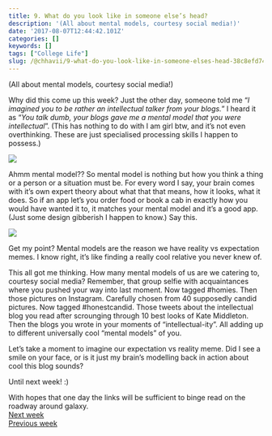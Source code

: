 ```yaml
---
title: 9. What do you look like in someone else’s head?
description: '(All about mental models, courtesy social media!)'
date: '2017-08-07T12:44:42.101Z'
categories: []
keywords: []
tags: ["College Life"]
slug: /@chhavii/9-what-do-you-look-like-in-someone-elses-head-38c8efd74631
---
```


(All about mental models, courtesy social media!)

Why did this come up this week? Just the other day, someone told me “_I imagined you to be rather an intellectual talker from your blogs._” I heard it as “_You talk dumb, your blogs gave me a mental model that you were intellectual_”. (This has nothing to do with I am girl btw, and it’s not even overthinking. These are just specialised processing skills I happen to possess.)

![](https://cdn-images-1.medium.com/max/800/1*IZVOP0j5wZlddPNO1IsKPA.png)

Ahmm mental model?? So mental model is nothing but how you think a thing or a person or a situation must be. For every word I say, your brain comes with it’s own expert theory about what that that means, how it looks, what it does. So if an app let’s you order food or book a cab in exactly how you would have wanted it to, it matches your mental model and it’s a good app. (Just some design gibberish I happen to know.) Say this.

![](https://cdn-images-1.medium.com/max/800/1*Es0Fau34u95FW-RjXDZ65w.png)

Get my point? Mental models are the reason we have reality vs expectation memes. I know right, it’s like finding a really cool relative you never knew of.

This all got me thinking. How many mental models of us are we catering to, courtesy social media? Remember, that group selfie with acquaintances where you pushed your way into last moment. Now tagged #homies. Then those pictures on Instagram. Carefully chosen from 40 supposedly candid pictures. Now tagged #honestcandid. Those tweets about the intellectual blog you read after scrounging through 10 best looks of Kate Middleton. Then the blogs you wrote in your moments of “intellectual-ity”. All adding up to different universally cool “mental models” of you.

Let’s take a moment to imagine our expectation vs reality meme. Did I see a smile on your face, or is it just my brain’s modelling back in action about cool this blog sounds?

Until next week! :)

With hopes that one day the links will be sufficient to binge read on the roadway around galaxy.  
[Next week](https://medium.com/@chhavi.justme/10-oh-im-waitin-i-m-waitin-i-m-waitin-18e49dad685)  
[Previous week](https://medium.com/@chhavi.justme/8-one-last-time-9f376b6b3a95)
